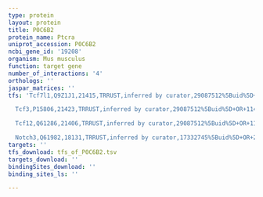 ```yaml
---
type: protein
layout: protein
title: P0C6B2
protein_name: Ptcra
uniprot_accession: P0C6B2
ncbi_gene_id: '19208'
organism: Mus musculus
function: target gene
number_of_interactions: '4'
orthologs: ''
jaspar_matrices: ''
tfs: 'Tcf7l1,Q9Z1J1,21415,TRRUST,inferred by curator,29087512%5Buid%5D+OR+11490000%5Buid%5D,Yes

  Tcf3,P15806,21423,TRRUST,inferred by curator,29087512%5Buid%5D+OR+11490000%5Buid%5D,Yes

  Tcf12,Q61286,21406,TRRUST,inferred by curator,29087512%5Buid%5D+OR+11490000%5Buid%5D+OR+11581319%5Buid%5D,Yes

  Notch3,Q61982,18131,TRRUST,inferred by curator,17332745%5Buid%5D+OR+29087512%5Buid%5D,Yes'
targets: ''
tfs_download: tfs_of_P0C6B2.tsv
targets_download: ''
bindingSites_download: ''
binding_sites_ls: ''

---
```


